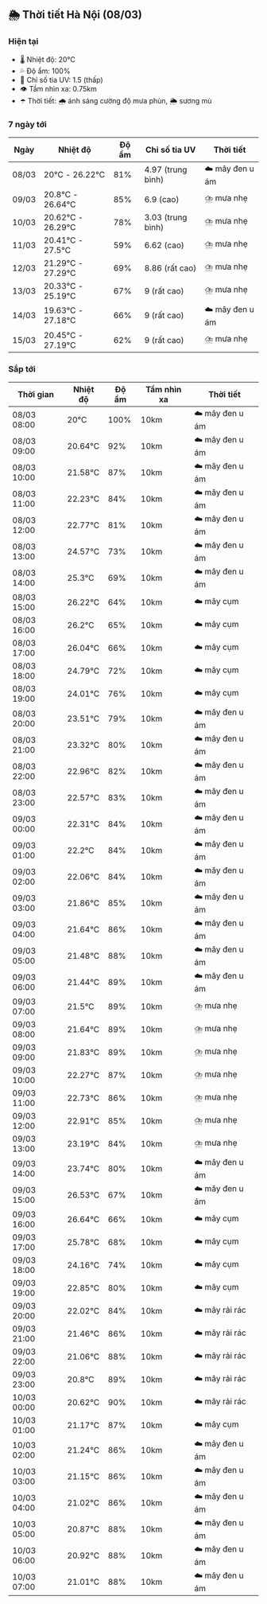 ## 🌦️ Thời tiết Hà Nội (08/03)

### Hiện tại

- 🌡️ Nhiệt độ: 20℃
- 💦 Độ ẩm: 100%
- 🌟 Chỉ số tia UV: 1.5 (thấp)
- 👁️ Tầm nhìn xa: 0.75km
- ☂️ Thời tiết: 🌧️ ánh sáng cường độ mưa phùn, 🌦️ sương mù

### 7 ngày tới

| Ngày | Nhiệt độ | Độ ẩm | Chỉ số tia UV | Thời tiết |
| --- | --- | --- | --- | --- |
| 08/03 | 20℃ - 26.22℃ | 81% | 4.97 (trung bình) | ☁️ mây đen u ám |
| 09/03 | 20.8℃ - 26.64℃ | 85% | 6.9 (cao) | ⛈️ mưa nhẹ |
| 10/03 | 20.62℃ - 26.29℃ | 78% | 3.03 (trung bình) | ⛈️ mưa nhẹ |
| 11/03 | 20.41℃ - 27.5℃ | 59% | 6.62 (cao) | ⛈️ mưa nhẹ |
| 12/03 | 21.29℃ - 27.29℃ | 69% | 8.86 (rất cao) | ⛈️ mưa nhẹ |
| 13/03 | 20.33℃ - 25.19℃ | 67% | 9 (rất cao) | ⛈️ mưa nhẹ |
| 14/03 | 19.63℃ - 27.18℃ | 66% | 9 (rất cao) | ☁️ mây đen u ám |
| 15/03 | 20.45℃ - 27.19℃ | 62% | 9 (rất cao) | ⛈️ mưa nhẹ |

### Sắp tới

| Thời gian | Nhiệt độ | Độ ẩm | Tầm nhìn xa | Thời tiết |
| --- | --- | --- | --- | --- |
| 08/03 08:00 | 20℃ | 100% | 10km | ☁️ mây đen u ám |
| 08/03 09:00 | 20.64℃ | 92% | 10km | ☁️ mây đen u ám |
| 08/03 10:00 | 21.58℃ | 87% | 10km | ☁️ mây đen u ám |
| 08/03 11:00 | 22.23℃ | 84% | 10km | ☁️ mây đen u ám |
| 08/03 12:00 | 22.77℃ | 81% | 10km | ☁️ mây đen u ám |
| 08/03 13:00 | 24.57℃ | 73% | 10km | ☁️ mây đen u ám |
| 08/03 14:00 | 25.3℃ | 69% | 10km | ☁️ mây đen u ám |
| 08/03 15:00 | 26.22℃ | 64% | 10km | ☁️ mây cụm |
| 08/03 16:00 | 26.2℃ | 65% | 10km | ☁️ mây cụm |
| 08/03 17:00 | 26.04℃ | 66% | 10km | ☁️ mây cụm |
| 08/03 18:00 | 24.79℃ | 72% | 10km | ☁️ mây cụm |
| 08/03 19:00 | 24.01℃ | 76% | 10km | ☁️ mây cụm |
| 08/03 20:00 | 23.51℃ | 79% | 10km | ☁️ mây đen u ám |
| 08/03 21:00 | 23.32℃ | 80% | 10km | ☁️ mây đen u ám |
| 08/03 22:00 | 22.96℃ | 82% | 10km | ☁️ mây đen u ám |
| 08/03 23:00 | 22.57℃ | 83% | 10km | ☁️ mây đen u ám |
| 09/03 00:00 | 22.31℃ | 84% | 10km | ☁️ mây đen u ám |
| 09/03 01:00 | 22.2℃ | 84% | 10km | ☁️ mây đen u ám |
| 09/03 02:00 | 22.06℃ | 84% | 10km | ☁️ mây đen u ám |
| 09/03 03:00 | 21.86℃ | 85% | 10km | ☁️ mây đen u ám |
| 09/03 04:00 | 21.64℃ | 86% | 10km | ☁️ mây đen u ám |
| 09/03 05:00 | 21.48℃ | 88% | 10km | ☁️ mây đen u ám |
| 09/03 06:00 | 21.44℃ | 89% | 10km | ☁️ mây đen u ám |
| 09/03 07:00 | 21.5℃ | 89% | 10km | ⛈️ mưa nhẹ |
| 09/03 08:00 | 21.64℃ | 89% | 10km | ⛈️ mưa nhẹ |
| 09/03 09:00 | 21.83℃ | 89% | 10km | ⛈️ mưa nhẹ |
| 09/03 10:00 | 22.27℃ | 87% | 10km | ⛈️ mưa nhẹ |
| 09/03 11:00 | 22.73℃ | 86% | 10km | ⛈️ mưa nhẹ |
| 09/03 12:00 | 22.91℃ | 85% | 10km | ⛈️ mưa nhẹ |
| 09/03 13:00 | 23.19℃ | 84% | 10km | ⛈️ mưa nhẹ |
| 09/03 14:00 | 23.74℃ | 80% | 10km | ☁️ mây đen u ám |
| 09/03 15:00 | 26.53℃ | 67% | 10km | ☁️ mây đen u ám |
| 09/03 16:00 | 26.64℃ | 66% | 10km | ☁️ mây cụm |
| 09/03 17:00 | 25.78℃ | 68% | 10km | ☁️ mây cụm |
| 09/03 18:00 | 24.16℃ | 74% | 10km | ☁️ mây cụm |
| 09/03 19:00 | 22.85℃ | 80% | 10km | ☁️ mây cụm |
| 09/03 20:00 | 22.02℃ | 84% | 10km | ☁️ mây rải rác |
| 09/03 21:00 | 21.46℃ | 86% | 10km | ☁️ mây rải rác |
| 09/03 22:00 | 21.06℃ | 88% | 10km | ☁️ mây rải rác |
| 09/03 23:00 | 20.8℃ | 89% | 10km | ☁️ mây rải rác |
| 10/03 00:00 | 20.62℃ | 90% | 10km | ☁️ mây rải rác |
| 10/03 01:00 | 21.17℃ | 87% | 10km | ☁️ mây cụm |
| 10/03 02:00 | 21.24℃ | 86% | 10km | ☁️ mây đen u ám |
| 10/03 03:00 | 21.15℃ | 86% | 10km | ☁️ mây đen u ám |
| 10/03 04:00 | 21.02℃ | 86% | 10km | ☁️ mây đen u ám |
| 10/03 05:00 | 20.87℃ | 88% | 10km | ☁️ mây đen u ám |
| 10/03 06:00 | 20.92℃ | 88% | 10km | ☁️ mây đen u ám |
| 10/03 07:00 | 21.01℃ | 88% | 10km | ☁️ mây đen u ám |
